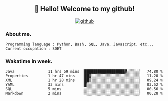 <h2 align="center">👋 Hello! Welcome to my github! </h2>
<p align="center">
  <a href="https://github.com/usergwen"><img src="https://img.shields.io/badge/GitHub-24292e" alt="github"></a>
</p>

### About me.

```Plain Text
Programming language : Python, Bash, SQL, Java, Javascript, etc...
Current occupation : SDET
```
### Wakatime in week.

<!--START_SECTION:waka-->

```text
Java               11 hrs 59 mins  ██████████████████▓░░░░░░   74.80 %
Properties         1 hr 47 mins    ██▓░░░░░░░░░░░░░░░░░░░░░░   11.20 %
XML                1 hr 28 mins    ██▒░░░░░░░░░░░░░░░░░░░░░░   09.24 %
YAML               33 mins         █░░░░░░░░░░░░░░░░░░░░░░░░   03.52 %
SQL                5 mins          ░░░░░░░░░░░░░░░░░░░░░░░░░   00.56 %
Markdown           2 mins          ░░░░░░░░░░░░░░░░░░░░░░░░░   00.28 %
```

<!--END_SECTION:waka-->
